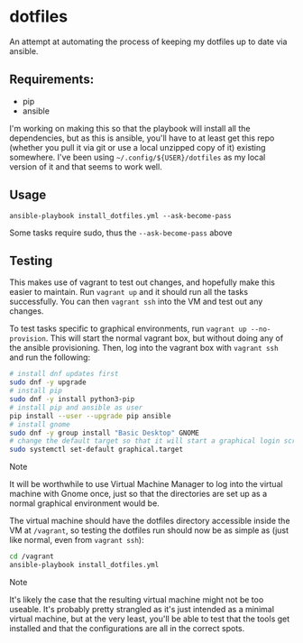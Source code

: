 # dotfiles

An attempt at automating the process of keeping my dotfiles up to date via
ansible.

## Requirements:

- pip
- ansible

I'm working on making this so that the playbook will install all the
dependencies, but as this is ansible, you'll have to at least get this repo
(whether you pull it via git or use a local unzipped copy of it) existing
somewhere. I've been using `~/.config/${USER}/dotfiles` as my local version of
it and that seems to work well.

## Usage

`ansible-playbook install_dotfiles.yml --ask-become-pass`

Some tasks require sudo, thus the `--ask-become-pass` above

## Testing

This makes use of vagrant to test out changes, and hopefully make this easier
to maintain. Run `vagrant up` and it should run all the tasks successfully. You
can then `vagrant ssh` into the VM and test out any changes.

To test tasks specific to graphical environments, run `vagrant up
--no-provision`. This will start the normal vagrant box, but without doing any
of the ansible provisioning. Then, log into the vagrant box with `vagrant ssh`
and run the following:

```sh
# install dnf updates first
sudo dnf -y upgrade
# install pip
sudo dnf -y install python3-pip
# install pip and ansible as user
pip install --user --upgrade pip ansible
# install gnome
sudo dnf -y group install "Basic Desktop" GNOME
# change the default target so that it will start a graphical login screen.
sudo systemctl set-default graphical.target
```
> [!NOTE]
> It will be worthwhile to use Virtual Machine Manager to log into the virtual
machine with Gnome once, just so that the directories are set up as a normal
graphical environment would be.

The virtual machine should have the dotfiles directory accessible inside the VM
at `/vagrant`, so testing the dotfiles run should now be as simple as (just
like normal, even from `vagrant ssh`):

```sh
cd /vagrant
ansible-playbook install_dotfiles.yml
```

> [!NOTE]
> It's likely the case that the resulting virtual machine might not be too
useable. It's probably pretty strangled as it's just intended as a minimal
virtual machine, but at the very least, you'll be able to test that the tools
get installed and that the configurations are all in the correct spots.
